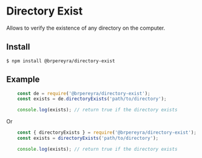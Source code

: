 # Directory Exist
Allows to verify the existence of any directory on the computer.

## Install
`$ npm install @brpereyra/directory-exist` 

## Example
```js
    const de = require('@brpereyra/directory-exist');
    const exists = de.directoryExists('path/to/directory');

    console.log(exists); // return true if the directory exists
```

Or

```js
    const { directoryExists } = require('@brpereyra/directory-exist');
    const exists = directoryExists('path/to/directory');

    console.log(exists); // return true if the directory exists
```